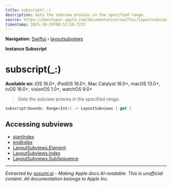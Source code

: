```yaml
---
title: subscript(_:)
description: Gets the subview proxies in the specified range.
source: https://developer.apple.com/documentation/swiftui/layoutsubviews/subscript(_:)
timestamp: 2025-10-29T00:12:59.727Z
---
```


**Navigation:** [Swiftui](/documentation/swiftui) › [layoutsubviews](/documentation/swiftui/layoutsubviews)

**Instance Subscript**

# subscript(_:)

**Available on:** iOS 16.0+, iPadOS 16.0+, Mac Catalyst 16.0+, macOS 13.0+, tvOS 16.0+, visionOS 1.0+, watchOS 9.0+

> Gets the subview proxies in the specified range.

```swift
subscript(bounds: Range<Int>) -> LayoutSubviews { get }
```

## Accessing subviews

- [startIndex](/documentation/swiftui/layoutsubviews/startindex)
- [endIndex](/documentation/swiftui/layoutsubviews/endindex)
- [LayoutSubviews.Element](/documentation/swiftui/layoutsubviews/element)
- [LayoutSubviews.Index](/documentation/swiftui/layoutsubviews/index)
- [LayoutSubviews.SubSequence](/documentation/swiftui/layoutsubviews/subsequence)

---

*Extracted by [sosumi.ai](https://sosumi.ai) - Making Apple docs AI-readable.*
*This is unofficial content. All documentation belongs to Apple Inc.*
